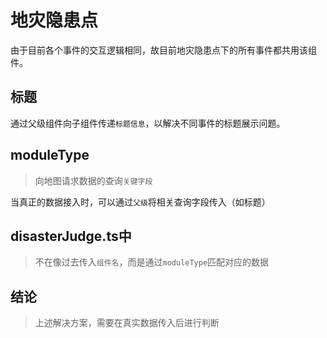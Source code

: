 # 地灾隐患点
由于目前各个事件的交互逻辑相同，故目前地灾隐患点下的所有事件都共用该组件。
## 标题
通过父级组件向子组件传递`标题信息`，以解决不同事件的标题展示问题。

## moduleType
> 向地图请求数据的查询`关键字段`

当真正的数据接入时，可以通过`父级`将相关查询字段传入（如标题）

## disasterJudge.ts中
> 不在像过去传入`组件名`，而是通过`moduleType`匹配对应的数据

## 结论
> 上述解决方案，需要在真实数据传入后进行判断


